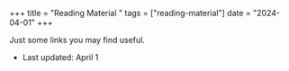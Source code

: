 +++
title = "Reading Material "
tags = ["reading-material"]
date = "2024-04-01"
+++


Just some links you may find useful.

- Last updated: April 1

